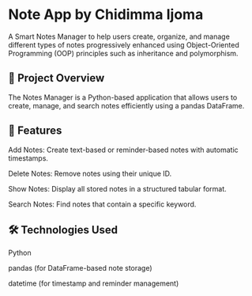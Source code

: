 # Note App by Chidimma Ijoma
A Smart Notes Manager to help users create, organize, and manage different types of notes progressively enhanced using Object-Oriented Programming (OOP) principles such as inheritance and polymorphism.
## 📌 Project Overview

The Notes Manager is a Python-based application that allows users to create, manage, and search notes efficiently using a pandas DataFrame.

## 🔹 Features

Add Notes: Create text-based or reminder-based notes with automatic timestamps.

Delete Notes: Remove notes using their unique ID.

Show Notes: Display all stored notes in a structured tabular format.

Search Notes: Find notes that contain a specific keyword.

## 🛠 Technologies Used

Python

pandas (for DataFrame-based note storage)

datetime (for timestamp and reminder management)
